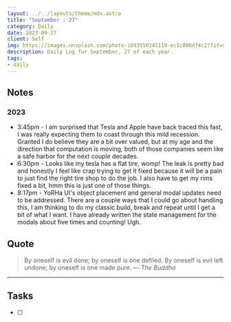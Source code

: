 ```yaml
---
layout: ../../layouts/theme/mdx.astro
title: "September : 27"
category: Daily
date: 2023-09-27
client: Self
img: https://images.unsplash.com/photo-1693550345119-ec1c806d74c2?fit=crop&q=85&w=1400&h=700
description: Daily Log for September, 27 of each year.
tags:
- daily
---
```


## Notes
### 2023
- 3:45pm - I am surprised that Tesla and Apple have back traced this fast, I was really expecting them to coast through this mild recession. Granted I do believe they are a bit over valued, but at my age and the direction that computation is moving, both of those companies seem like a safe harbor for the next couple decades.
- 6:30pm - Looks like my tesla has a flat tire, womp! The leak is pretty bad and honestly I feel like crap trying to get it fixed because it will be a pain to just find the right tire shop to do the job. I also have to get my rims fixed a bit, hmm this is just one of those things.
- 8:17pm - YoRHa UI's object placement and general modal updates need to be addressed. There are a couple ways that I could go about handling this, I am thinking to do my classic build, break and repeat until I get a bit of what I want. I have already written the state management for the modals about five times and counting! Ugh.


## Quote

> By oneself is evil done; by oneself is one defiled. By oneself is evil left undone; by oneself is one made pure.
> — <cite>The Buddha</cite>

---

## Tasks

- [ ]